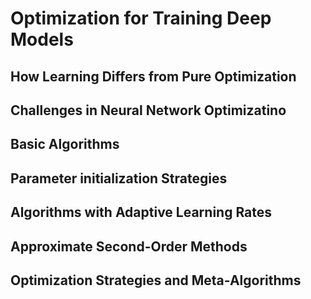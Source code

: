 
# Optimization for Training Deep Models

## How Learning Differs from Pure Optimization

## Challenges in Neural Network Optimizatino

## Basic Algorithms

## Parameter initialization Strategies

## Algorithms with Adaptive Learning Rates

## Approximate Second-Order Methods

## Optimization Strategies and Meta-Algorithms

